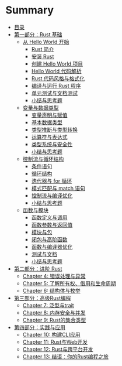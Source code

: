 # Summary

- [目录](./perface.md)
- [第一部分：Rust 基础]()
  - [从 Hello World 开始](./chapter_1.md)
    - [Rust 简介]()
    - [安装 Rust]()
    - [创建 Hello World 项目]()
    - [Hello World 代码解析]()
    - [Rust 代码风格与格式化]()
    - [编译与运行 Rust 程序]()
    - [单元测试与文档测试]()
    - [小结与思考题]()
  - [变量与数据类型](./chapter_2.md)
    - [变量声明与赋值]()
    - [基本数据类型]()
    - [类型推断与类型转换]()
    - [运算符与表达式]()
    - [类型系统与安全性]()
    - [小结与思考题]()
  - [控制流与循环结构](./chapter_3.md)
    - [条件语句]()
    - [循环结构]()
    - [迭代器与 for 循环]()
    - [模式匹配与 match 语句]()
    - [控制流与编译优化]()
    - [小结与思考题]()
  - [函数与模块](./chapter_4.md)
    - [函数定义与调用]()
    - [函数参数与返回值]()
    - [模块与包]()
    - [闭包与高阶函数]()
    - [函数与编译器优化]()
    - [测试与文档]()
    - [小结与思考题]()
- [第二部分：进阶 Rust]()
  - [Chapter 4: 错误处理与异常](./chapter_4.md)
  - [Chapter 5: 了解所有权、借用和生命周期](./chapter_5.md)
  - [Chapter 6: 结构体与枚举](./chapter_6.md)
- [第三部分：高级Rust编程]()
  - [Chapter 7: 泛型与trait](./chapter_7.md)
  - [Chapter 8: 内存安全与并发](./chapter_8.md)
  - [Chapter 9: Rust的集合类型](./chapter_9.md)
- [第四部分：实践与应用]()
  - [Chapter 10: 构建CLI应用](./chapter_10.md)
  - [Chapter 11: Rust与Web开发](./chapter_11.md)
  - [Chapter 12: Rust与跨平台开发](./chapter_12.md)
  - [Chapter 13: 结语：你的Rust编程之旅](./chapter_13.md)